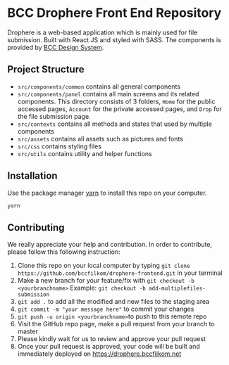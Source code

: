 # BCC Drophere Front End Repository

Drophere is a web-based application which is mainly used for file submission. Built with React JS and styled with SASS. The components is provided by [BCC Design System](https://github.com/bccfilkom/designsystem). 

## Project Structure
- ``src/components/common`` contains all general components
- ``src/components/panel`` contains all main screens and its related components. This directory consists of 3 folders, ``Home`` for the public accessed pages, ``Account`` for the private accessed pages, and ``Drop`` for the file submission page.
- ``src/contexts`` contains all methods and states that used by multiple components
- ``src/assets`` contains all assets such as pictures and fonts
- ``src/css`` contains styling files
- ``src/utils`` contains utility and helper functions

## Installation

Use the package manager [yarn](https://yarnpkg.com/) to install this repo on your computer.

```bash
yarn
```

## Contributing
We really appreciate your help and contribution. In order to contribute, please follow this following instruction:
1. Clone this repo on your local computer by typing `git clone https://github.com/bccfilkom/drophere-frontend.git` in your terminal
2. Make a new branch for your feature/fix with ``git checkout -b <yourbranchname>`` Example: ``git checkout -b add-multiplefiles-submission``
3. `git add .` to add all the modified and new files to the staging area
4. `git commit -m "your message here"` to commit your changes
5. `git push -u origin <yourbranchname>`to push to this remote repo
6. Visit the GitHub repo page, make a pull request from your branch to master
7. Please kindly wait for us to review and approve your pull request
8. Once your pull request is approved, your code will be built and immediately deployed on https://drophere.bccfilkom.net